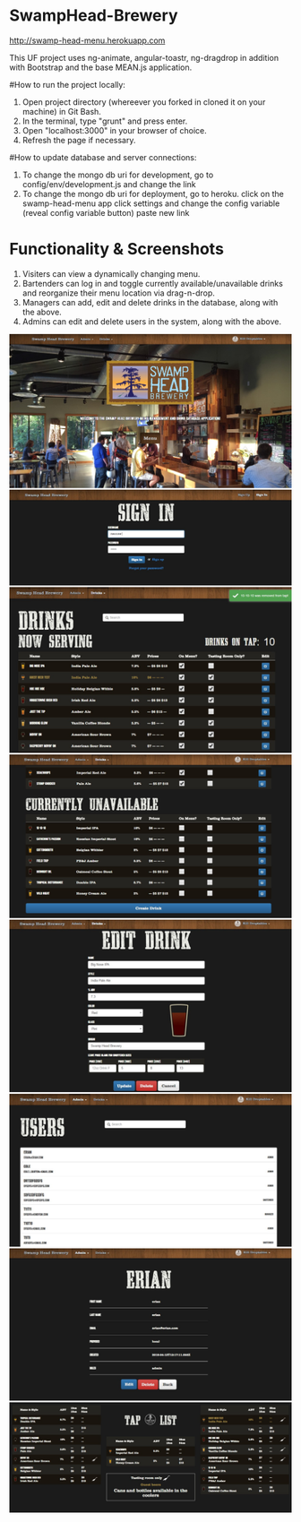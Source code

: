 # SwampHead-Brewery

http://swamp-head-menu.herokuapp.com

This UF project uses ng-animate, angular-toastr, ng-dragdrop in addition with Bootstrap and the base MEAN.js application.

#How to run the project locally:

1. Open project directory (whereever you forked in cloned it on your machine) in Git Bash.
2. In the terminal, type "grunt" and press enter.
3. Open "localhost:3000" in your browser of choice.
4. Refresh the page if necessary.

#How to update database and server connections:

1. To change the mongo db uri for development, go to config/env/development.js and change the link
2. To change the mongo db uri for deployment, go to heroku.
	click on the swamp-head-menu app
	click settings and change the config variable (reveal config variable button)
	paste new link

# Functionality & Screenshots
1. Visiters can view a dynamically changing menu.
2. Bartenders can log in and toggle currently available/unavailable drinks and reorganize their menu location via drag-n-drop.
3. Managers can add, edit and delete drinks in the database, along with the above.
4. Admins can edit and delete users in the system, along with the above.

![Alt text](/dep-screenshots/landing-pg.jpg?raw=true "Landing Page")
![Alt text](/dep-screenshots/sign-in.jpg?raw=true "Sign In")
![Alt text](/dep-screenshots/list-drinks-pg.jpg?raw=true "List Drinks 1")
![Alt text](/dep-screenshots/list-drinks-pg2.jpg?raw=true "List Drinks 2")
![Alt text](/dep-screenshots/edit-drinks-pg.jpg?raw=true "Edit Drink")
![Alt text](/dep-screenshots/list-users-pg.jpg?raw=true "List Users")
![Alt text](/dep-screenshots/edit-users-pg.jpg?raw=true "Edit User")
![Alt text](/dep-screenshots/menu-pg.jpg?raw=true "Menu")
